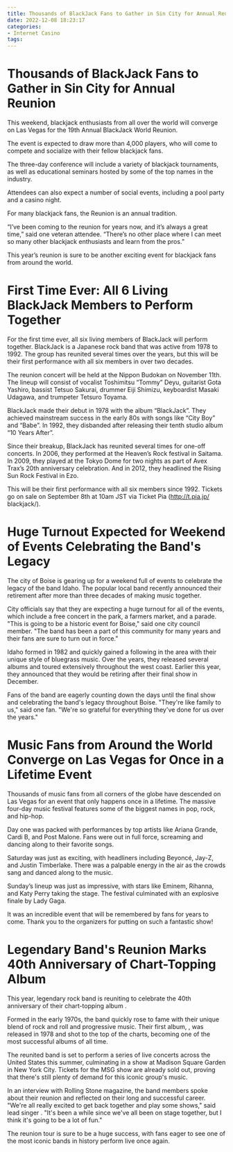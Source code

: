 ```yaml
---
title: Thousands of BlackJack Fans to Gather in Sin City for Annual Reunion
date: 2022-12-08 18:23:17
categories:
- Internet Casino
tags:
---
```



#  Thousands of BlackJack Fans to Gather in Sin City for Annual Reunion

This weekend, blackjack enthusiasts from all over the world will converge on Las Vegas for the 19th Annual BlackJack World Reunion.

The event is expected to draw more than 4,000 players, who will come to compete and socialize with their fellow blackjack fans.

The three-day conference will include a variety of blackjack tournaments, as well as educational seminars hosted by some of the top names in the industry.

Attendees can also expect a number of social events, including a pool party and a casino night.

For many blackjack fans, the Reunion is an annual tradition.

“I’ve been coming to the reunion for years now, and it’s always a great time,” said one veteran attendee. “There’s no other place where I can meet so many other blackjack enthusiasts and learn from the pros.”

This year’s reunion is sure to be another exciting event for blackjack fans from around the world.

#  First Time Ever: All 6 Living BlackJack Members to Perform Together

For the first time ever, all six living members of BlackJack will perform together. BlackJack is a Japanese rock band that was active from 1978 to 1992. The group has reunited several times over the years, but this will be their first performance with all six members in over two decades.

The reunion concert will be held at the Nippon Budokan on November 11th. The lineup will consist of vocalist Toshimitsu “Tommy” Deyu, guitarist Gota Yashiro, bassist Tetsuo Sakurai, drummer Eiji Shimizu, keyboardist Masaki Udagawa, and trumpeter Tetsuro Toyama.

BlackJack made their debut in 1978 with the album “BlackJack”. They achieved mainstream success in the early 80s with songs like “City Boy” and “Babe”. In 1992, they disbanded after releasing their tenth studio album “10 Years After”.

Since their breakup, BlackJack has reunited several times for one-off concerts. In 2006, they performed at the Heaven’s Rock festival in Saitama. In 2009, they played at the Tokyo Dome for two nights as part of Avex Trax’s 20th anniversary celebration. And in 2012, they headlined the Rising Sun Rock Festival in Ezo.

This will be their first performance with all six members since 1992. Tickets go on sale on September 8th at 10am JST via Ticket Pia (http://t.pia.jp/ blackjack/).

#  Huge Turnout Expected for Weekend of Events Celebrating the Band's Legacy

The city of Boise is gearing up for a weekend full of events to celebrate the legacy of the band Idaho. The popular local band recently announced their retirement after more than three decades of making music together.

City officials say that they are expecting a huge turnout for all of the events, which include a free concert in the park, a farmers market, and a parade. "This is going to be a historic event for Boise," said one city council member. "The band has been a part of this community for many years and their fans are sure to turn out in force."

Idaho formed in 1982 and quickly gained a following in the area with their unique style of bluegrass music. Over the years, they released several albums and toured extensively throughout the west coast. Earlier this year, they announced that they would be retiring after their final show in December.

Fans of the band are eagerly counting down the days until the final show and celebrating the band's legacy throughout Boise. "They're like family to us," said one fan. "We're so grateful for everything they've done for us over the years."

#  Music Fans from Around the World Converge on Las Vegas for Once in a Lifetime Event

Thousands of music fans from all corners of the globe have descended on Las Vegas for an event that only happens once in a lifetime. The massive four-day music festival features some of the biggest names in pop, rock, and hip-hop.

Day one was packed with performances by top artists like Ariana Grande, Cardi B, and Post Malone. Fans were out in full force, screaming and dancing along to their favorite songs.

Saturday was just as exciting, with headliners including Beyoncé, Jay-Z, and Justin Timberlake. There was a palpable energy in the air as the crowds sang and danced along to the music.

Sunday’s lineup was just as impressive, with stars like Eminem, Rihanna, and Katy Perry taking the stage. The festival culminated with an explosive finale by Lady Gaga.

It was an incredible event that will be remembered by fans for years to come. Thank you to the organizers for putting on such a fantastic show!

#  Legendary Band's Reunion Marks 40th Anniversary of Chart-Topping Album

This year, legendary rock band <Band Name> is reuniting to celebrate the 40th anniversary of their chart-topping album <Album Title>.

Formed in the early 1970s, the band quickly rose to fame with their unique blend of rock and roll and progressive music. Their first album, <Album Title>, was released in 1978 and shot to the top of the charts, becoming one of the most successful albums of all time.

The reunited band is set to perform a series of live concerts across the United States this summer, culminating in a show at Madison Square Garden in New York City. Tickets for the MSG show are already sold out, proving that there's still plenty of demand for this iconic group's music.

In an interview with Rolling Stone magazine, the band members spoke about their reunion and reflected on their long and successful career. "We're all really excited to get back together and play some shows," said lead singer <Name>. "It's been a while since we've all been on stage together, but I think it's going to be a lot of fun."

The reunion tour is sure to be a huge success, with fans eager to see one of the most iconic bands in history perform live once again.